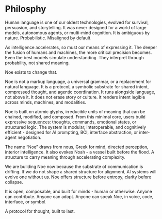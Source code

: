 # Philosphy

Human language is one of our oldest technologies, evolved for survival, persuasion, and storytelling. It was never designed for a world of large models, autonomous agents, or multi-mind cognition. It is ambiguous by nature. Probabilistic. Misaligned by default.

As intelligence accelerates, so must our means of expressing it. The deeper the fusion of humans and machines, the more critical precision becomes. Even the best models simulate understanding. They interpret through probability, not shared meaning.

Noe exists to change that.

Noe is not a markup language, a universal grammar, or a replacement for natural language. It is a protocol, a symbolic substrate for shared intent, compressed thought, and agentic coordination. It runs alongside language, not above it. It does not erase story or culture. It renders intent legible across minds, machines, and modalities.

Noe is built on atomic glyphs, irreducible units of meaning that can be chained, modified, and composed. From this minimal core, users build expressive sequences: thoughts, commands, emotional states, or structured logic. The system is modular, interoperable, and cognitively efficient - designed for AI prompting, BCI, interface abstraction, or inter-agent negotiation.

The name “Noe” draws from nous, Greek for mind, directed perception, interior intelligence. It also evokes Noah - a vessel built before the flood. A structure to carry meaning through accelerating complexity.

We are building Noe now because the substrate of communication is drifting. If we do not shape a shared structure for alignment, AI systems will evolve one without us. Noe offers structure before entropy, clarity before collapse.

It is open, composable, and built for minds - human or otherwise. Anyone can contribute. Anyone can adopt. Anyone can speak Noe, in voice, code, interface, or symbol.

A protocol for thought, built to last.
